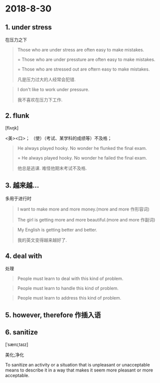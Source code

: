 # 2018-8-30

## 1. under stress

在压力之下

> Those who are under stress are often easy to make mistakes.
> 
> = Those who are under pressture are often easy to make mistakes.
> 
> = Those who are stressed out are oftern easy to make mistakes.
> 
> 凡是压力过大的人经常会犯错.

> I don't like to work under pressure.
>
> 我不喜欢在压力下工作.

## 2. flunk

[flʌŋk] 

<美><口>； （使）（考试、某学科的成绩等）不及格；

> He always played hooky. No wonder he flunked the final exam.
> 
> = He always played hooky. No wonder he failed the final exam.
> 
> 他总是逃课. 难怪他期末考试不及格.

## 3. 越来越...

多用于进行时

> I want to make more and more money.(more and more 作形容词)
>
> The girl is getting more and more beautiful.(more and more 作副词)

> My English is getting better and better.
> 
> 我的英文变得越来越好了.

## 4. deal with

处理

> People must learn to deal with this kind of problem.

> People must learn to handle this kind of problem.

> People must learn to address this kind of problem.

## 5. however, therefore 作插入语

## 6. sanitize

[ˈsænɪˌtaɪz]

美化;净化

To sanitize an activity or a situation that is unpleasant or unacceptable means to describe it in a way that makes it seem more pleasant or more acceptable.